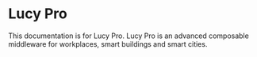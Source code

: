 # Lucy Pro
This documentation is for Lucy Pro.
Lucy Pro is an advanced composable middleware for workplaces, smart buildings and smart cities.